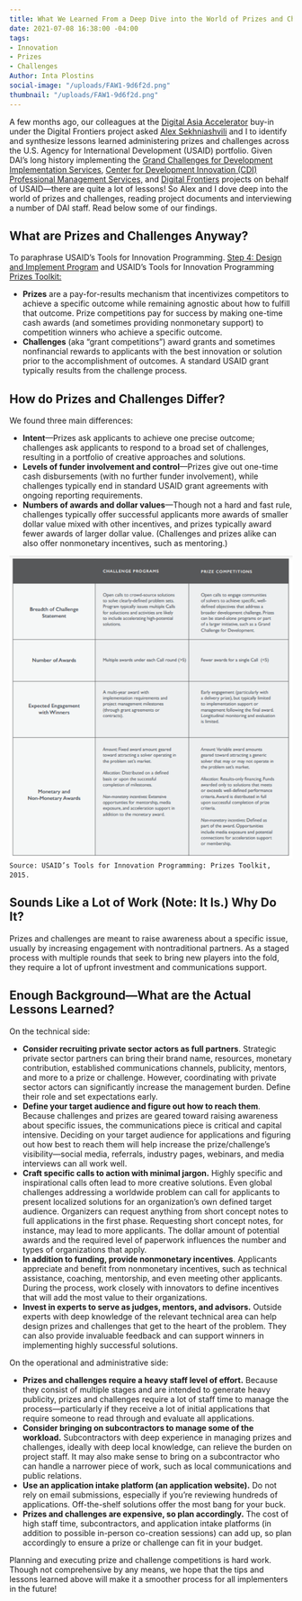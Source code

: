 ```yaml
---
title: What We Learned From a Deep Dive into the World of Prizes and Challenges
date: 2021-07-08 16:38:00 -04:00
tags:
- Innovation
- Prizes
- Challenges
Author: Inta Plostins
social-image: "/uploads/FAW1-9d6f2d.png"
thumbnail: "/uploads/FAW1-9d6f2d.png"
---
```


A few months ago, our colleagues at the [Digital Asia Accelerator](https://www.usaid.gov/sites/default/files/documents/USAID_Digital_Asia_Accelerator_Fact_Sheet.pdf) buy-in under the Digital Frontiers project asked [Alex Sekhniashvili](https://dai-global-digital.com/authors/alexander-sekhniashvili/) and I to identify and synthesize lessons learned administering prizes and challenges across the U.S. Agency for International Development (USAID) portfolio. Given DAI’s long history implementing the [Grand Challenges for Development Implementation Services](https://www.dai.com/our-work/projects/worldwide-grand-challenges-development-implementation-services), [Center for Development Innovation (CDI) Professional Management Services,](https://www.dai.com/our-work/projects/worldwide-center-development-innovation-professional-management-services) and [Digital Frontiers](https://www.dai.com/our-work/projects/worldwide-digital-frontiers-df) projects on behalf of USAID—there are quite a lot of lessons! So Alex and I dove deep into the world of prizes and challenges, reading project documents and interviewing a number of DAI staff. Read below some of our findings.

<!--more-->

## What are Prizes and Challenges Anyway?

To paraphrase USAID’s Tools for Innovation Programming. [Step 4: Design and Implement Program](https://static.globalinnovationexchange.org/s3fs-public/asset/document/Innovation%20Toolkit%20STEP%204%20Design%20and%20Implement%20Strategy.pdf?kIx2UF_5yYkBp6N1._bNZqjjxR1.nli3) and USAID’s Tools for Innovation Programming [Prizes Toolkit:](https://static.globalinnovationexchange.org/asset/document/PrizesToolkit2015_Final_0.pdf)

* **Prizes** are a pay-for-results mechanism that incentivizes competitors to achieve a specific outcome while remaining agnostic about how to fulfill that outcome. Prize competitions pay for success by making one-time cash awards (and sometimes providing nonmonetary support) to competition winners who achieve a specific outcome.
* **Challenges** (aka “grant competitions”) award grants and sometimes nonfinancial rewards to applicants with the best innovation or solution prior to the accomplishment of outcomes. A standard USAID grant typically results from the challenge process.

## How do Prizes and Challenges Differ?

We found three main differences:

* **Intent**—Prizes ask applicants to achieve one precise outcome; challenges ask applicants to respond to a broad set of challenges, resulting in a portfolio of creative approaches and solutions.
* **Levels of funder involvement and control**—Prizes give out one-time cash disbursements (with no further funder involvement), while challenges typically end in standard USAID grant agreements with ongoing reporting requirements.
* **Numbers of awards and dollar values**—Though not a hard and fast rule, challenges typically offer successful applicants more awards of smaller dollar value mixed with other incentives, and prizes typically award fewer awards of larger dollar value. (Challenges and prizes alike can also offer nonmonetary incentives, such as mentoring.)

![Capture_Inno Toolkit.PNG](/uploads/Capture_Inno%20Toolkit.PNG)`Source: USAID’s Tools for Innovation Programming: Prizes Toolkit, 2015.`

## Sounds Like a Lot of Work (Note: It Is.) Why Do It?

Prizes and challenges are meant to raise awareness about a specific issue, usually by increasing engagement with nontraditional partners. As a staged process with multiple rounds that seek to bring new players into the fold, they require a lot of upfront investment and communications support.

## Enough Background—What are the Actual Lessons Learned?

On the technical side:

* **Consider recruiting private sector actors as full partners**. Strategic private sector partners can bring their brand name, resources, monetary contribution, established communications channels, publicity, mentors, and more to a prize or challenge. However, coordinating with private sector actors can significantly increase the management burden. Define their role and set expectations early.
* **Define your target audience and figure out how to reach them**. Because challenges and prizes are geared toward raising awareness about specific issues, the communications piece is critical and capital intensive. Deciding on your target audience for applications and figuring out how best to reach them will help increase the prize/challenge’s visibility—social media, referrals, industry pages, webinars, and media interviews can all work well.
* **Craft specific calls to action with minimal jargon.** Highly specific and inspirational calls often lead to more creative solutions. Even global challenges addressing a worldwide problem can call for applicants to present localized solutions for an organization’s own defined target audience. Organizers can request anything from short concept notes to full applications in the first phase. Requesting short concept notes, for instance, may lead to more applicants. The dollar amount of potential awards and the required level of paperwork influences the number and types of organizations that apply.
* **In addition to funding, provide nonmonetary incentives**. Applicants appreciate and benefit from nonmonetary incentives, such as technical assistance, coaching, mentorship, and even meeting other applicants. During the process, work closely with innovators to define incentives that will add the most value to their organizations.
* **Invest in experts to serve as judges, mentors, and advisors.** Outside experts with deep knowledge of the relevant technical area can help design prizes and challenges that get to the heart of the problem. They can also provide invaluable feedback and can support winners in implementing highly successful solutions.

On the operational and administrative side:

* **Prizes and challenges require a heavy staff level of effort.** Because they consist of multiple stages and are intended to generate heavy publicity, prizes and challenges require a lot of staff time to manage the process—particularly if they receive a lot of initial applications that require someone to read through and evaluate all applications.
* **Consider bringing on subcontractors to manage some of the workload.** Subcontractors with deep experience in managing prizes and challenges, ideally with deep local knowledge, can relieve the burden on project staff. It may also make sense to bring on a subcontractor who can handle a narrower piece of work, such as local communications and public relations.
* **Use an application intake platform (an application website).** Do not rely on email submissions, especially if you’re reviewing hundreds of applications. Off-the-shelf solutions offer the most bang for your buck.
* **Prizes and challenges are expensive, so plan accordingly.** The cost of high staff time, subcontractors, and application intake platforms (in addition to possible in-person co-creation sessions) can add up, so plan accordingly to ensure a prize or challenge can fit in your budget.

Planning and executing prize and challenge competitions is hard work. Though not comprehensive by any means, we hope that the tips and lessons learned above will make it a smoother process for all implementers in the future!